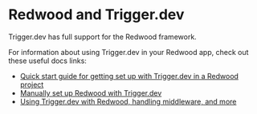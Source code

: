 # Redwood and Trigger.dev

Trigger.dev has full support for the Redwood framework.

For information about using Trigger.dev in your Redwood app, check out these useful docs links:

- [Quick start guide for getting set up with Trigger.dev in a Redwood project](https://trigger.dev/docs/documentation/quickstarts/redwood)
- [Manually set up Redwood with Trigger.dev](https://trigger.dev/docs/documentation/guides/manual/redwood)
- [Using Trigger.dev with Redwood, handling middleware, and more](https://trigger.dev/docs/documentation/guides/platforms/redwood)
